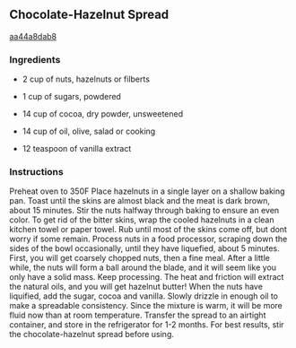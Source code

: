 ## Chocolate-Hazelnut Spread

[aa44a8dab8](http://www.food.com/recipe/chocolate-hazelnut-spread-463097)

### Ingredients

 - 2 cup of nuts, hazelnuts or filberts

 - 1 cup of sugars, powdered

 - 14 cup of cocoa, dry powder, unsweetened

 - 14 cup of oil, olive, salad or cooking

 - 12 teaspoon of vanilla extract

### Instructions

Preheat oven to 350F Place hazelnuts in a single layer on a shallow baking pan. Toast until the skins are almost black and the meat is dark brown, about 15 minutes. Stir the nuts halfway through baking to ensure an even color. To get rid of the bitter skins, wrap the cooled hazelnuts in a clean kitchen towel or paper towel. Rub until most of the skins come off, but dont worry if some remain. Process nuts in a food processor, scraping down the sides of the bowl occasionally, until they have liquefied, about 5 minutes. First, you will get coarsely chopped nuts, then a fine meal. After a little while, the nuts will form a ball around the blade, and it will seem like you only have a solid mass. Keep processing. The heat and friction will extract the natural oils, and you will get hazelnut butter! When the nuts have liquified, add the sugar, cocoa and vanilla. Slowly drizzle in enough oil to make a spreadable consistency. Since the mixture is warm, it will be more fluid now than at room temperature. Transfer the spread to an airtight container, and store in the refrigerator for 1-2 months. For best results, stir the chocolate-hazelnut spread before using.